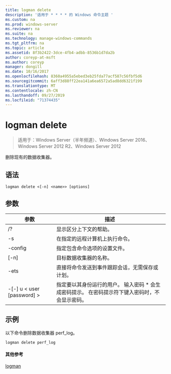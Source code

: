 ```yaml
---
title: logman delete
description: '适用于 * * * * 的 Windows 命令主题 '
ms.custom: na
ms.prod: windows-server
ms.reviewer: na
ms.suite: na
ms.technology: manage-windows-commands
ms.tgt_pltfrm: na
ms.topic: article
ms.assetid: 8f3b2422-3dce-4fb4-adbb-8536b1d7da2b
author: coreyp-at-msft
ms.author: coreyp
manager: dongill
ms.date: 10/16/2017
ms.openlocfilehash: 8360a4955a5ebed3eb25fda77acf587c56fbf5d6
ms.sourcegitcommit: 6aff3d88ff22ea141a6ea6572a5ad8dd6321f199
ms.translationtype: MT
ms.contentlocale: zh-CN
ms.lasthandoff: 09/27/2019
ms.locfileid: "71374435"
---
```

# <a name="logman-delete"></a>logman delete

>适用于：Windows Server（半年频道）、Windows Server 2016、Windows Server 2012 R2、Windows Server 2012

删除现有的数据收集器。  

## <a name="syntax"></a>语法  
```  
logman delete <[-n] <name>> [options]  
```  
## <a name="parameters"></a>参数  

|        参数        |                                                                               描述                                                                               |
|-------------------------|-------------------------------------------------------------------------------------------------------------------------------------------------------------------------|
|           /?            |                                                                    显示区分上下文的帮助。                                                                     |
|   -s <computer name>    |                                                          在指定的远程计算机上执行命令。                                                          |
|     -config <value>     |                                                         指定包含命令选项的设置文件。                                                         |
|       [-n] <name>       |                                                                   目标数据收集器的名称。                                                                    |
|          -ets           |                                              直接将命令发送到事件跟踪会话，无需保存或计划。                                               |
| -[-] u < user [password] > | 指定要以其身份运行的用户。 输入密码 \* 会生成密码提示。 在密码提示符下键入密码时，不会显示密码。 |

## <a name="BKMK_examples"></a>示例  
以下命令删除数据收集器 perf_log。  
```  
logman delete perf_log  
```  
#### <a name="additional-references"></a>其他参考  
[logman](logman.md)  
